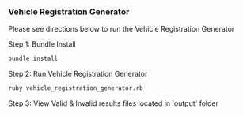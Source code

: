 ### Vehicle Registration Generator

Please see directions below to run the Vehicle Registration Generator

Step 1: Bundle Install

```bash
bundle install
```

Step 2: Run Vehicle Registration Generator

```bash
ruby vehicle_registration_generator.rb
```

Step 3: View Valid & Invalid results files located in 'output' folder
